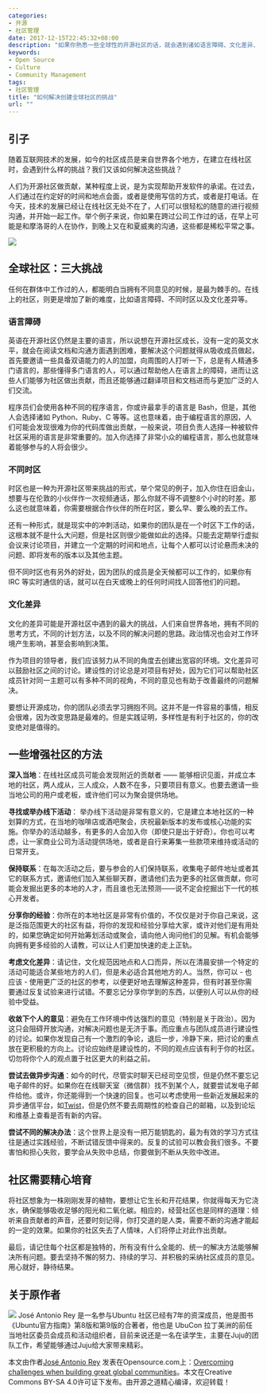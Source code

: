 ```yaml
---
categories:
- 开源
- 社区管理
date: 2017-12-15T22:45:32+08:00
description: "如果你熟悉一些全球性的开源社区的话，就会遇到诸如语言障碍、文化差异、时区等等的挑战，本文尝试给出几个典型的解决办法和思路。共勉之。"
keywords:
- Open Source
- Culture
- Community Management
tags:
- 社区管理
title: "如何解决创建全球社区的挑战"
url: ""
---
```


## 引子

随着互联网技术的发展，如今的社区成员是来自世界各个地方，在建立在线社区时，会遇到什么样的挑战？我们又该如何解决这些挑战？

人们为开源社区做贡献，某种程度上说，是为实现帮助开发软件的承诺。在过去，人们通过在约定好的时间和地点会面，或者是使用写信的方式，或者是打电话。在今天，技术的发展已经让在线社区无处不在了，人们可以很轻松的随意的进行视频沟通，并开始一起工作。举个例子来说，你如果在跨过公司工作过的话，在早上可能是和摩洛哥的人在协作，到晚上又在和夏威夷的沟通，这些都是稀松平常之事。

![](https://opensource.com/sites/default/files/styles/image-full-size/public/lead-images/BUSINESS_community2.png?itok=1blC7-NY)

## 全球社区：三大挑战

任何在群体中工作过的人，都能明白当拥有不同意见的时候，是最为棘手的。在线上的社区，则更是增加了新的难度，比如语言障碍、不同时区以及文化差异等。

### 语言障碍

英语在开源社区仍然是主要的语言，所以说想在开源社区成长，没有一定的英文水平，就会在阅读文档和沟通方面遇到困难，要解决这个问题就得从吸收成员做起，首先要邀请一些具备双语能力的人的加盟，向周围的人打听一下，总是有人精通多门语言的，那些懂得多门语言的人，可以通过帮助他人在语言上的障碍，进而让这些人们能够为社区做出贡献，而且还能够通过翻译项目和文档进而与更加广泛的人们交流。

程序员们会使用各种不同的程序语言，你或许最拿手的语言是 Bash，但是，其他人会选择诸如 Python、Ruby、C 等等。这也意味着，由于编程语言的原因，人们可能会发现很难为你的代码库做出贡献，一般来说，项目负责人选择一种被软件社区采用的语言是非常重要的。加入你选择了非常小众的编程语言，那么也就意味着能够参与的人将会很少。

### 不同时区

时区也是一种为开源社区带来挑战的形式，举个常见的例子，加入你住在旧金山，想要与在伦敦的小伙伴作一次视频通话，那么你就不得不调整8个小时的时差。那么这也就意味着，你需要根据合作伙伴的所在时区，要么早、要么晚的去工作。

还有一种形式，就是现实中的冲刺活动，如果你的团队是在一个时区下工作的话，这根本就不是什么大问题，但是社区则很少能做如此的选择。只能去定期举行虚拟会议来讨论项目，并建立一个定期的时间和地点，让每个人都可以讨论悬而未决的问题、即将发布的版本以及其他主题。

但不同时区也有另外的好处，因为团队的成员是全天候都可以工作的，如果你有 IRC 等实时通信的话，就可以在白天或晚上的任何时间找人回答他们的问题。

### 文化差异

文化的差异可能是开源社区中遇到的最大的挑战，人们来自世界各地，拥有不同的思考方式，不同的计划方法，以及不同的解决问题的思路。政治情况也会对工作环境产生影响，甚至会影响到决策。

作为项目的领导者，我们应该努力从不同的角度去创建出宽容的环境。文化差异可以鼓励社区之间的讨论。建设性的讨论总是对项目有好处，因为它们可以帮助社区成员针对同一主题可以有多种不同的视角，不同的意见也有助于改善最终的问题解决。

要想让开源成功，你的团队必须去学习拥抱不同。这并不是一件容易的事情，相反会很难，因为改变思路是最难的。但是实践证明，多样性是有利于社区的，你的改变绝对是值得的。

## 一些增强社区的方法

**深入当地**：在线社区成员可能会发现附近的贡献者 —— 能够相识见面，并成立本地的社区，两人成从，三人成众，人数不在多，只要项目有意义。也要去邀请一些当地公司的用户或老板，或许他们可以为聚会提供场地。

**寻找或举办线下活动**： 举办线下活动是非常有意义的，它是建立本地社区的一种划算的方式，在当地的咖啡店或酒吧聚会，庆祝最新版本的发布或核心功能的实施。你举办的活动越多，有更多的人会加入你（即使只是出于好奇）。你也可以考虑，让一家商业公司为活动提供场地，或者是自行来筹集一些款项来维持或活动的日常开支。

**保持联系**：在每次活动之后，要与参会的人们保持联系，收集电子邮件地址或者其它的联系方式，邀请他们加入某些聊天群，邀请他们去为更多的社区做贡献，你可能会发掘出更多的本地的人才，而且谁也无法预测——说不定会挖掘出下一代的核心开发者。

**分享你的经验**：你所在的本地社区是非常有价值的，不仅仅是对于你自己来说，这是泛指范围更大的社区有益，将你的发现和经验分享给大家，或许对他们是有用处的，如果您确定如何开始筹划活动或聚会，请向他人询问他们的见解。有机会能够向拥有更多经验的人请教，可以让人们更加快速的走上正轨。

**考虑文化差异**：请记住，文化规范因地点和人口而异，所以在清晨安排一个特定的活动可能适合某些地方的人们，但是未必适合其他地方的人。当然，你可以 - 也应该 - 使用更广泛的社区的参考，以便更好地去理解这种差异，但有时甚至你需要通过反复试验来进行试错。不要忘记分享你学到的东西，以便别人可以从你的经验中受益。

**收敛下个人的意见**：避免在工作环境中传达强烈的意见（特别是关于政治）。因为这只会阻碍开放沟通，对解决问题也是无济于事。而应重点与团队成员进行建设性的讨论。如果你发现自己有一个激烈的争论，退后一步，冷静下来，把讨论的重点放在更积极的方向上。讨论应始终是建设性的，不同的观点应该有利于你的社区。切勿将你个人的观点置于社区更大的利益之前。

**尝试去做异步沟通**：如今的时代，尽管实时聊天已经司空见惯，但是仍然不要忘记电子邮件的好。如果你在在线聊天室（微信群）找不到某个人，就要尝试发电子邮件给他。或许，你还能得到一个快速的回复。也可以考虑使用一些新近发展起来的异步通信平台，如[Twist](https://twistapp.com/)，但是仍然不要去周期性的检查自己的邮箱，以及到论坛和维基上查看是否有新的内容。

**尝试不同的解决办法**：这个世界上是没有一把万能钥匙的，最为有效的学习方式往往是通过实践经验，不断试错反馈中得来的。反复的试验可以教会我们很多。不要害怕和担心失败，要学会从失败中总结，你要做到不断从失败中改进。

## 社区需要精心培育

将社区想象为一株刚刚发芽的植物，要想让它生长和开花结果，你就得每天为它浇水，确保能够吸收足够的阳光和二氧化碳。相应的，经营社区也是同样的道理：倾听来自贡献者的声音，还要时刻记得，你打交道的是人类，需要不断的沟通才能起的一定的效果。如果你的社区失去了人情味，人们将停止对此作出贡献。

最后，请记住每个社区都是独特的，所有没有什么全能的、统一的解决方法能够解决所有问题。要去坚持不懈的努力、持续的学习、并积极的采纳社区成员的意见。用心就好，静待结果。

## 关于原作者

![](https://opensource.com/sites/default/files/styles/profile_pictures/public/pictures/mugshot.png?itok=TTQu6De9) José Antonio Rey 是一名参与Ubuntu 社区已经有7年的资深成员，他是图书《Ubuntu官方指南》第8版和第9版的合著者，他也是 UbuCon 拉丁美洲的前任当地社区委员会成员和活动组织者，目前来说还是一名在读学生，主要在Juju的团队工作，希望能够通过Juju给大家带来精彩。

本文由作者[José Antonio Rey](https://opensource.com/users/jose) 发表在Opensource.com上：[Overcoming challenges when building great global communities](https://opensource.com/article/17/12/working-worldwide-communities)。本文在Creative Commons BY-SA 4.0许可证下发布。由开源之道精心编译，欢迎转载！
